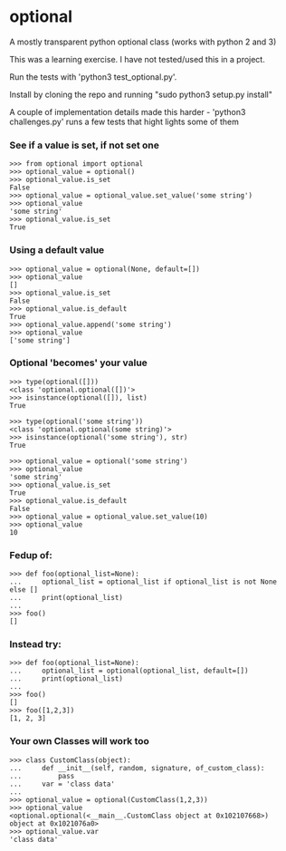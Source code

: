 # optional
A mostly transparent python optional class (works with python 2 and 3)

This was a learning exercise. I have not tested/used this in a project.

Run the tests with 'python3 test_optional.py'.

Install by cloning the repo and running "sudo python3 setup.py install"

A couple of implementation details made this harder - 'python3 challenges.py' runs a few tests that hight lights some of them

### See if a value is set, if not set one
    >>> from optional import optional
    >>> optional_value = optional()
    >>> optional_value.is_set
    False
    >>> optional_value = optional_value.set_value('some string')
    >>> optional_value
    'some string'
    >>> optional_value.is_set
    True

### Using a default value
    >>> optional_value = optional(None, default=[])
    >>> optional_value
    []
    >>> optional_value.is_set
    False
    >>> optional_value.is_default
    True
    >>> optional_value.append('some string')
    >>> optional_value
    ['some string']
### Optional 'becomes' your value
    >>> type(optional([]))
    <class 'optional.optional([])'>
    >>> isinstance(optional([]), list)
    True
    
    >>> type(optional('some string'))
    <class 'optional.optional(some string)'>
    >>> isinstance(optional('some string'), str)
    True
    
    >>> optional_value = optional('some string')
    >>> optional_value
    'some string'
    >>> optional_value.is_set
    True
    >>> optional_value.is_default
    False
    >>> optional_value = optional_value.set_value(10)
    >>> optional_value
    10

### Fedup of:

    >>> def foo(optional_list=None):
    ...     optional_list = optional_list if optional_list is not None else []
    ...     print(optional_list)
    ... 
    >>> foo()
    []

### Instead try:

    >>> def foo(optional_list=None):
    ...     optional_list = optional(optional_list, default=[])
    ...     print(optional_list)
    ... 
    >>> foo()
    []
    >>> foo([1,2,3])
    [1, 2, 3]

### Your own Classes will work too
    >>> class CustomClass(object):
    ...     def __init__(self, random, signature, of_custom_class):
    ...         pass
    ...     var = 'class data'
    ... 
    >>> optional_value = optional(CustomClass(1,2,3))
    >>> optional_value
    <optional.optional(<__main__.CustomClass object at 0x102107668>) object at 0x1021076a0>
    >>> optional_value.var
    'class data'
